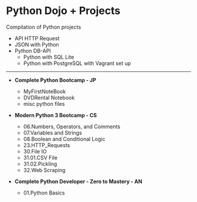 # Python Dojo + Projects
Compilation of Python projects

+ API HTTP Request
+ JSON with Python
+ Python DB-API
   + Python with SQL Lite
   + Python with PostgreSQL with Vagrant set up
   
-------------------

+ **Complete Python Bootcamp - JP**
   + MyFirstNoteBook
   + DVDRental Notebook
   + misc python files
   
+ **Modern Python 3 Bootcamp - CS**
   + 06.Numbers, Operators, and Comments
   + 07.Variables and Strings
   + 08.Boolean and Conditional Logic
   + 23.HTTP_Requests
   + 30.File IO
   + 31.01.CSV File
   + 31.02.Pickling
   + 32.Web Scraping
  
+ **Complete Python Developer - Zero to Mastery - AN**
   + 01.Python Basics